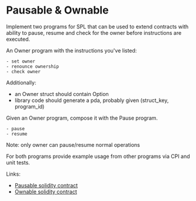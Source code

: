 # Pausable & Ownable

Implement two programs for SPL that can be used to extend contracts with ability to pause, resume and check for the owner before instructions are executed.

An Owner program with the instructions you've listed:

    - set owner
    - renounce ownership
    - check owner

Additionally:

- an Owner struct should contain Option<Pubkey>
- library code should generate a pda, probably given (struct_key, program_id)

Given an Owner program, compose it with the Pause program.

    - pause
    - resume

Note: only owner can pause/resume normal operations

For both programs provide example usage from other programs via CPI and unit tests.

Links:

- [Pausable solidity contract](https://github.com/OpenZeppelin/openzeppelin-contracts/blob/24a0bc23cfe3fbc76f8f2510b78af1e948ae6651/contracts/security/Pausable.sol)
- [Ownable solidity contract](https://github.com/OpenZeppelin/openzeppelin-contracts/blob/24a0bc23cfe3fbc76f8f2510b78af1e948ae6651/contracts/access/Ownable.sol)
